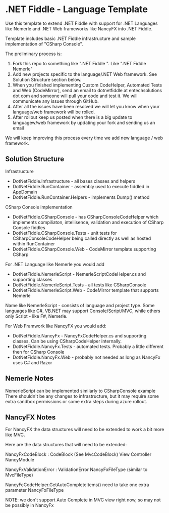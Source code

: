.NET Fiddle - Language Template
===============================

Use this template to extend .NET Fiddle with support for .NET Languages like Nemerle and .NET Web frameworks like NancyFX into .NET Fiddle.

Template includes basic .NET Fiddle infrastructure and sample implementation of "CSharp Console".


The preliminary process is:

1. Fork this repo to something like ".NET Fiddle <Name of the language>".  Like ".NET Fiddle Nemerle"
2. Add new projects specific to the language/.NET Web framework.  See Solution Structure section below.
3. When you finished implementing Custom CodeHelper, Automated Tests and Web (CodeMirror), send an email to dotnetfiddle at entechsolutions dot com and someone will pull your code and test it.  We will communicate any issues through GitHub.
4. After all the issues have been resolved we will let you know when your language/web framework will be rolled.
5. After rollout keep us posted when there is a big update to languagew/web framework by updating your fork and sending us an email 


We will keep improving this process every time we add new language / web framework.


## Solution Structure

Infrastructure

- DotNetFiddle.Infrastructure - all bases classes and helpers
- DotNetFiddle.RunContainer - assembly used to execute fiddled in AppDomain
- DotNetFiddle.RunContainer.Helpers - implements Dump() method


CSharp Console implementation

- DotNetFiddle.CSharpConsole   - has CSharpConsoleCodeHelper which implements compiliaton, intellisence, validation and execution of CSharp Console fiddles
- DotNetFiddle.CSharpConsole.Tests - unit tests for CSharpConsoleCodeHelper being called directly as well as hosted within RunContainer
- DotNetFiddle.CSharpConsole.Web - CodeMirror template supporting CSharp 


For .NET Language like Nemerle you would add

- DotNetFiddle.NemerleScript - NemerleScriptCodeHelper.cs and supporting classes
- DotNetFiddle.NemerleScript.Tests - all tests like CSharpConsole
- DotNetFiddle.NemerleScript.Web - CodeMirror template that supports Nemerle

Name like NemerleScript - consists of language and project type.  Some languages like C#, VB.NET may support Console/Script/MVC, while others only Script - like F#, Nemerle.

For Web Framwork like NancyFX you would add:

- DotNetFiddle.NancyFx - NancyFxCodeHelper.cs and supporting classes.  Can be using CSharpCodeHelper internally.
- DotNetFiddle.NancyFx.Tests - automated tests. Probably a little different then for CSharp Console
- DotNetFiddle.NancyFx.Web - probably not needed as long as NancyFx uses C# and Razor



## Nemerle Notes

NemerleScript can be implemented similarly to CSharpConsole example
There shouldn't be any changes to infrastructure, but it may require some extra sandbox permissions or some extra steps during azure rollout.  



## NancyFX Notes

For NancyFX the data structures will need to be extended to work a bit more like MVC.

Here are the data structures that will need to be extended:


NancyFxCodeBlock : CodeBlock   (See MvcCodeBlock)
 View
 Controller
 NancyModule
 

NancyFxValidationError : ValidationError
 NancyFxFileType  (similar to MvcFileType)


NancyFcCodeHelper.GetAutoCompleteItems() need to take one extra parameter
  NancyFxFileType
  
NOTE: we don't support Auto Complete in MVC view right now, so may not be possibly in NancyFx






